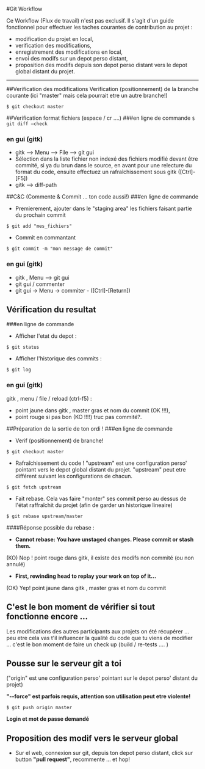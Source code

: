 #Git Workflow

Ce Workflow (Flux de travail) n'est pas exclusif. Il s'agit d'un guide fonctionnel pour effectuer les taches courantes de contribution au projet :

* modification du projet en local, 
 * verification des modifications, 
 * enregistrement des modifications en local, 
 * envoi des modifs sur un depot perso distant, 
 * proposition des modifs depuis son depot perso distant vers le depot global distant du projet.
--------------------------------------
##Verification des modifications
Verification (positionnement) de la branche courante (ici "master" mais cela pourrait etre un autre branche!)

`$ git checkout master`

##Verification format fichiers (espace / cr ....)
###en ligne de commande
`$ git diff –check`
### en gui (gitk)
 * gitk --> Menu --> File --> git gui
 * Sélection dans la liste fichier non indexé des fichiers modifié devant être commité, si ya du brun dans le source, en avant pour une relecture du format du code, ensuite effectuez un rafraîchissement sous gitk ([Ctrl]-[F5])
 * gitk --> diff-path

##C&C (Commente & Commit ... ton code aussi!)
###en ligne de commande
 * Premierement, ajouter dans le "staging area" les fichiers faisant partie du prochain commit

`$ git add "mes_fichiers"`

 * Commit en commantant

`$ git commit -m "mon message de commit"`

### en gui (gitk)
 * gitk , Menu --> git gui
 * git gui / commenter
 * git gui → Menu → commiter - ([Ctrl]-[Return])

## Vérification du resultat
###en ligne de commande
 * Afficher l'etat du depot :

`$ git status`

 * Afficher l'historique des commits :

`$ git log`

### en gui (gitk)
gitk , menu / file / reload (ctrl-f5) :

 * point jaune dans gitk , master gras et nom du commit (OK !!!), 
 * point rouge si pas bon (KO !!!!) truc pas commité?.


##Préparation de la sortie de ton ordi !
###en ligne de commande
 * Verif (positionnement) de branche!

`$ git checkout master`

 * Rafraîchissement du code ! "upstream" est une configuration perso' pointant vers le depot global distant du projet. "upstream" peut etre différent suivant les configurations de chacun. 

`$ git fetch upstream`

 * Fait rebase. Cela vas faire "monter" ses commit perso au dessus de l'état raffraîchit du projet (afin de garder un historique lineaire)

`$ git rebase upstream/master`

####Réponse possible du rebase :

* __Cannot rebase: You have unstaged changes. Please commit or stash them.__
 
(KO) Nop ! point rouge dans gitk, il existe des modifs non commité (ou non annulé)

*  __First, rewinding head to replay your work on top of it...__
 
(OK) Yep! point jaune dans gitk , master gras et nom du commit

## C'est le bon moment de vérifier si tout fonctionne encore ...
Les modifications des autres participants aux projets on été récupérer ... peu etre cela vas t'il influencer la qualité du code que tu viens de modifier ... c'est le bon moment de faire un check up (build / re-tests .... )

## Pousse sur le serveur git a toi
("origin" est une configuration perso' pointant sur le depot perso' distant du projet)

__"--force" est parfois requis, attention son utilisation peut etre violente!__

`$ git push origin master`

__Login et mot de passe demandé__

## Proposition des modif vers le serveur global
 * Sur el web, connexion sur git, depuis ton depot perso distant, click sur button __"pull request"__, recommente ... et hop!